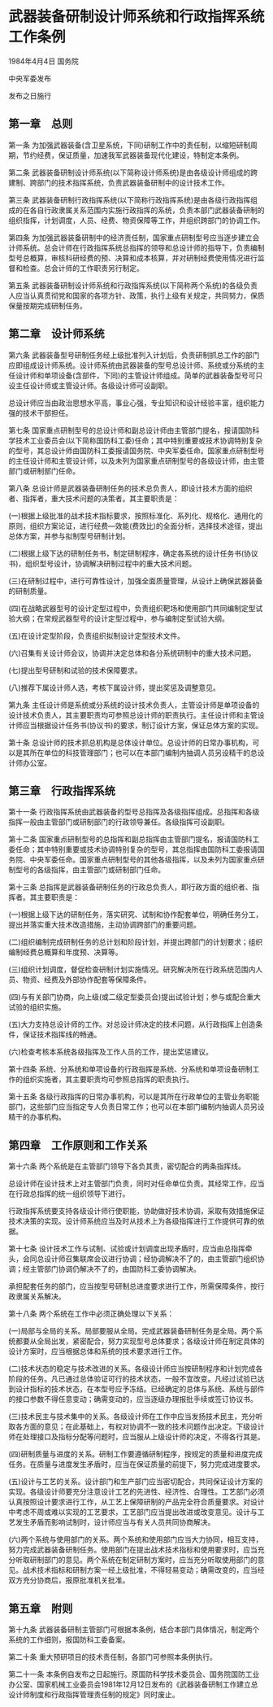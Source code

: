 # 武器装备研制设计师系统和行政指挥系统工作条例

1984年4月4日 国务院

中央军委发布

发布之日施行

## 第一章　总则

第一条 为加强武器装备(含卫星系统，下同)研制工作中的责任制，以缩短研制周期，节约经费，保证质量，加速我军武器装备现代化建设，特制定本条例。

第二条 武器装备研制设计师系统(以下简称设计师系统)是由各级设计师组成的跨建制、跨部门的技术指挥系统，负责武器装备研制中的设计技术工作。

第三条 武器装备研制行政指挥系统(以下简称行政指挥系统)是由各级行政指挥组成的在各自行政隶属关系范围内实施行政指挥的系统，负责本部门武器装备研制的组织指挥，计划调度，人员、经费、物资保障等工作，并组织跨部门的协调工作。

第四条 为加强武器装备研制中的经济责任制，国家重点研制型号应当逐步建立会计师系统。总会计师在行政指挥系统总指挥的领导和总设计师的指导下，负责编制型号总概算，审核科研经费的预、决算和成本核算，并对研制经费使用情况进行监督和检查。总会计师的工作职责另行制定。

第五条 武器装备研制设计师系统和行政指挥系统(以下简称两个系统)的各级负责人应当认真贯彻党和国家的各项方针、政策，执行上级有关规定，共同努力，保质保量按期完成研制任务。

## 第二章　设计师系统

第六条 武器装备型号研制任务经上级批准列入计划后，负责研制抓总工作的部门应即组成设计师系统。设计师系统由武器装备的型号总设计师、系统或分系统的主任设计师和单项设备(含部件，下同)的主管设计师组成。简单的武器装备型号可只设主任设计师或主管设计师。各级设计师可设副职。

总设计师应当由政治思想水平高，事业心强，专业知识和设计经验丰富，组织能力强的技术干部担任。

第七条 国家重点研制型号的总设计师和副总设计师由主管部门提名，报请国防科学技术工业委员会(以下简称国防科工委)任命；其中特别重要或技术协调特别复杂的型号，其总设计师由国防科工委报请国务院、中央军委任命。国家重点研制型号的主任设计师和主管设计师，以及未列为国家重点研制型号的各级设计师，由主管部门或研制部门任命。

第八条 总设计师是武器装备研制任务的技术总负责人，即设计技术方面的组织者、指挥者，重大技术问题的决策者。其主要职责是：

(一)根据上级批准的战术技术指标要求，按照标准化、系列化、规格化、通用化的原则，组织方案论证，进行经费—效能(费效比)的全面分析，选择技术途径，提出总体方案，并参与拟制型号研制计划。

(二)根据上级下达的研制任务书，制定研制程序，确定各系统的设计任务书(协议书)，组织型号设计，协调解决研制过程中的重大技术问题。

(三)在研制过程中，进行可靠性设计，加强全面质量管理，从设计上确保武器装备的研制质量。

(四)在战略武器型号的设计定型过程中，负责组织靶场和使用部门共同编制定型试验大纲；在常规武器型号的设计定型过程中，参与编制定型试验大纲。

(五)在设计定型阶段，负责组织拟制设计定型技术文件。

(六)召集有关设计师会议，协调并决定总体和各分系统研制中的重大技术问题。

(七)提出型号研制和试验的技术保障要求。

(八)推荐下属设计师人选，考核下属设计师，提出奖惩及调整意见。

第九条 主任设计师是系统或分系统的设计技术负责人，主管设计师是单项设备的设计技术负责人，其主要职责均可参照总设计师的职责执行。主任设计师和主管设计师应当根据设计任务书(协议书)的要求，制订设计方案，保证总体方案的实现。

第十条 总设计师的技术抓总机构是总体设计单位。总设计师的日常办事机构，可以是其所在单位的科技管理部门；也可以在本部门编制内抽调人员另设精干的总设计师办公室。

## 第三章　行政指挥系统

第十一条 行政指挥系统由武器装备的型号总指挥及各级指挥组成。总指挥和各级指挥一般由主管部门或研制部门的行政领导兼任。各级指挥可设副职。

第十二条 国家重点研制型号的总指挥和副总指挥由主管部门提名，报请国防科工委任命；其中特别重要或技术协调特别复杂的型号，其总指挥由国防科工委报请国务院、中央军委任命。国家重点研制型号的其他各级指挥，以及未列为国家重点研制型号的各级指挥，由主管部门或研制部门任命。

第十三条 总指挥是武器装备研制任务的行政总负责人，即行政方面的组织者、指挥者。其主要职责是：

(一)根据上级下达的研制任务，落实研究、试制和协作配套单位，明确任务分工，提出并落实重大技术改造措施，主动协调跨部门的重要问题。

(二)组织编制完成研制任务的总计划和阶段计划，并提出跨部门的计划要求；组织编制经费总概算和年度预、决算等。

(三)组织计划调度，督促检查研制计划实施情况。研究解决所在行政系统范围内人员、物资、经费及外部协作配套等保障条件。

(四)与有关部门协商，向上级(或二级定型委员会)提出试验计划；参与或配合重大试验的组织实施。

(五)大力支持总设计师的工作。对总设计师决定的技术问题，从行政指挥上创造条件，保证技术指挥线的畅通。

(六)检查考核本系统各级指挥及工作人员的工作，提出奖惩建议。

第十四条 系统、分系统和单项设备的行政指挥是系统、分系统和单项设备研制工作的组织实施者，其主要职责均可参照总指挥的职责执行。

第十五条 各级行政指挥的日常办事机构，可以是其所在行政单位的主管业务职能部门，这些部门应当指定专人负责日常工作；也可以在本部门编制内抽调人员另设精干的办事机构。

## 第四章　工作原则和工作关系

第十六条 两个系统是在主管部门领导下各负其责，密切配合的两条指挥线。

总设计师在设计技术上对主管部门负责，同时对任命单位负责。其经常工作，应当在行政总指挥的统一组织领导下进行。

行政指挥系统要支持各级设计师行使职能，协助做好技术协调，采取有效措施保证技术决策的实现。设计师系统应当及时从技术上为各级指挥进行工作提供可靠的依据。

第十七条 设计技术工作与试制、试验或计划调度出现矛盾时，应当由总指挥牵头，会同总设计师召集联席会议进行协调；经协调解决不了的，由主管部门组织协调；经主管部门协调仍解决不了的，由国防科工委协调解决。

承担配套任务的部门，应当按型号研制总进度要求进行工作，所需保障条件，按行政隶属关系解决。

第十八条 两个系统在工作中必须正确处理以下关系：

(一)局部与全局的关系。局部要服从全局。完成武器装备研制任务是全局。两个系统都要从全局出发，紧密配合，努力实现型号总体要求；各级设计师在制定具体的设计方案时，应当根据总体和系统的技术要求进行工作。

(二)技术状态的稳定与技术改进的关系。各级设计师应当按研制程序和计划完成各阶段的任务。凡已通过总体验证可行的技术状态，一般不宜改变。凡经过试验已达到设计指标的技术状态，在本型号应予冻结。已经确定的总体与系统、系统与部件的接口参数不得任意变动；确需变动的，应当逐级办理报批手续或签订协议书。

(三)技术民主与技术集中的关系。各级设计师在工作中应当发扬技术民主，充分听取各方面的意见；在此基础上，有权对协调不一致的技术问题作出决定。下级设计师在处理接口及指标分配等问题时，应当服从上级设计师的决定，不得各行其是。

(四)研制质量与进度的关系。研制工作要遵循研制程序，按规定的质量和进度完成任务。在质量与进度发生矛盾时，应当在保证质量的前提下，努力完成进度要求。

(五)设计与工艺的关系。设计部门和生产部门应当密切配合，共同保证设计方案的实现。各级设计师要充分注意设计工艺的先进性、经济性、合理性。工艺部门必须认真按照设计要求进行工作，从工艺上保障研制的产品完全符合质量要求。对设计中考虑不周或难以实现的工艺要求，工艺部门应当提出改进或改变意见。设计与工艺发生矛盾而影响试制时，设计师应当与有关人员共同协商解决。

(六)两个系统与使用部门的关系。两个系统和使用部门应当大力协同，相互支持，努力完成武器装备研制任务。使用部门在提出战术技术指标和使用要求时，应当充分听取研制部门的意见。两个系统在制定研制方案时，应当充分听取使用部门的意见。战术技术指标和研制方案一经上级批准，不得轻易变动；确需改变的，应当经双方充分协商后，报原批准机关批准。

## 第五章　附则

第十九条 武器装备研制主管部门可根据本条例，结合本部门具体情况，制定两个系统的工作细则，报国防科工委备案。

第二十条 重大预研项目的技术责任制，各部门可参照本条例执行。

第二十一条 本条例自发布之日起施行。原国防科学技术委员会、国务院国防工业办公室、国家机械工业委员会1981年12月12日发布的《武器装备研制工作建立总设计师制度和行政指挥管理责任制的规定》同时废止。
